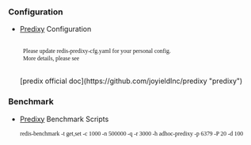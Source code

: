 ### Configuration

* [Predixy](https://github.com/joyieldInc/predixy "predixy") Configuration
    <pre><code><font face="黑体">
    Please update redis-predixy-cfg.yaml for your personal config.
    More details, please see
    </font></code></pre>[predix official doc](https://github.com/joyieldInc/predixy "predixy")

### Benchmark

* [Predixy](https://github.com/joyieldInc/predixy "predixy") Benchmark Scripts
    <pre><code><font face="黑体">redis-benchmark -t get,set -c 1000 -n 500000 -q -r 3000 -h adhoc-predixy -p 6379 -P 20 -d 100</font></code></pre>
